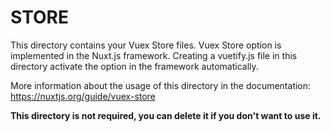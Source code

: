 # STORE

This directory contains your Vuex Store files.
Vuex Store option is implemented in the Nuxt.js framework.
Creating a vuetify.js file in this directory activate the option in the framework automatically.

More information about the usage of this directory in the documentation:
https://nuxtjs.org/guide/vuex-store

**This directory is not required, you can delete it if you don't want to use it.**

